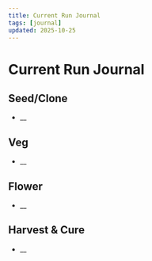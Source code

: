 ```yaml
---
title: Current Run Journal
tags: [journal]
updated: 2025-10-25
---
```

# Current Run Journal

## Seed/Clone
- __

## Veg
- __

## Flower
- __

## Harvest & Cure
- __
